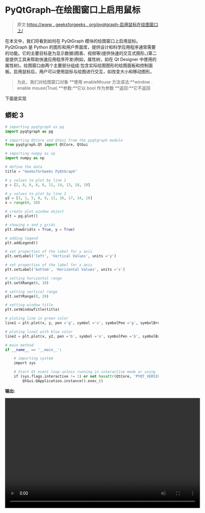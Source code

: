 # PyQtGraph–在绘图窗口上启用鼠标

> 原文:[https://www . geeksforgeeks . org/pyqtgraph-启用鼠标在绘图窗口上/](https://www.geeksforgeeks.org/pyqtgraph-enable-mouse-on-plot-window/)

在本文中，我们将看到如何在 PyQtGraph 模块的绘图窗口上启用鼠标。PyQtGraph 是 Python 的图形和用户界面库，提供设计和科学应用程序通常需要的功能。它的主要目标是为显示数据(图表、视频等)提供快速的交互式图形。)第二是提供工具来帮助快速应用程序开发(例如，属性树，如在 Qt Designer 中使用的属性树)。绘图窗口由两个主要部分组成:包含实际绘图图形的绘图面板和控制面板。启用鼠标后，用户可以使用鼠标与绘图进行交互，如改变大小和移动图形。

> 为此，我们对绘图窗口对象
> **使用 enableMouse 方法语法:**window . enable mouse(True)
> **参数:**它以 bool 作为参数
> **返回:**它不返回

下面是实现

## 蟒蛇 3

```py
# importing pyqtgraph as pg
import pyqtgraph as pg

# importing QtCore and QtGui from the pyqtgraph module
from pyqtgraph.Qt import QtCore, QtGui

# importing numpy as np
import numpy as np

# define the data
title = "GeeksforGeeks PyQtGraph"

# y values to plot by line 1
y = [2, 8, 6, 8, 6, 11, 14, 13, 18, 19]

# y values to plot by line 2
y2 = [3, 1, 5, 8, 9, 11, 16, 17, 14, 16]
x = range(0, 10)

# create plot window object
plt = pg.plot()

# showing x and y grids
plt.showGrid(x = True, y = True)

# adding legend
plt.addLegend()

# set properties of the label for y axis
plt.setLabel('left', 'Vertical Values', units ='y')

# set properties of the label for x axis
plt.setLabel('bottom', 'Horizontal Values', units ='s')

# setting horizontal range
plt.setXRange(0, 10)

# setting vertical range
plt.setYRange(0, 20)

# setting window title
plt.setWindowTitle(title)

# ploting line in green color
line1 = plt.plot(x, y, pen ='g', symbol ='x', symbolPen ='g', symbolBrush = 0.2, name ='green')

# ploting line2 with blue color
line2 = plt.plot(x, y2, pen ='b', symbol ='o', symbolPen ='b', symbolBrush = 0.2, name ='blue')

# main method
if __name__ == '__main__':

    # importing system
    import sys

    # Start Qt event loop unless running in interactive mode or using
    if (sys.flags.interactive != 1) or not hasattr(QtCore, 'PYQT_VERSION'):
        QtGui.QApplication.instance().exec_()
```

**输出:**

<video class="wp-video-shortcode" id="video-488558-1" width="640" height="360" preload="metadata" controls=""><source type="video/mp4" src="https://media.geeksforgeeks.org/wp-content/uploads/20200917020947/GeeksforGeeks-PyQtGraph-2020-09-17-02-09-22.mp4?_=1">[https://media.geeksforgeeks.org/wp-content/uploads/20200917020947/GeeksforGeeks-PyQtGraph-2020-09-17-02-09-22.mp4](https://media.geeksforgeeks.org/wp-content/uploads/20200917020947/GeeksforGeeks-PyQtGraph-2020-09-17-02-09-22.mp4)</video>